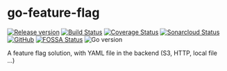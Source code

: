 # go-feature-flag
[![Release version](https://img.shields.io/github/v/release/thomaspoignant/go-feature-flag "version")](https://github.com/thomaspoignant/go-feature-flag/releases)
[![Build Status](https://travis-ci.com/thomaspoignant/go-feature-flag.svg?branch=main)](https://travis-ci.com/thomaspoignant/go-feature-flag)
[![Coverage Status](https://coveralls.io/repos/github/thomaspoignant/go-feature-flag/badge.svg)](https://coveralls.io/github/thomaspoignant/go-feature-flag)
[![Sonarcloud Status](https://sonarcloud.io/api/project_badges/measure?project=thomaspoignant_go-feature-flag&metric=alert_status)](https://sonarcloud.io/dashboard?id=thomaspoignant_go-feature-flag)
[![GitHub](https://img.shields.io/github/license/thomaspoignant/go-feature-flag)](LICENSE)
[![FOSSA Status](https://app.fossa.com/api/projects/git%2Bgithub.com%2Fthomaspoignant%2Fgo-feature-flag.svg?type=shield)](https://app.fossa.com/projects/git%2Bgithub.com%2Fthomaspoignant%2Fgo-feature-flag?ref=badge_shield)
![Go version](https://img.shields.io/github/go-mod/go-version/thomaspoignant/go-feature-flag?logo=go%20version "Go version")

A feature flag solution, with YAML file in the backend (S3, HTTP, local file ...)
